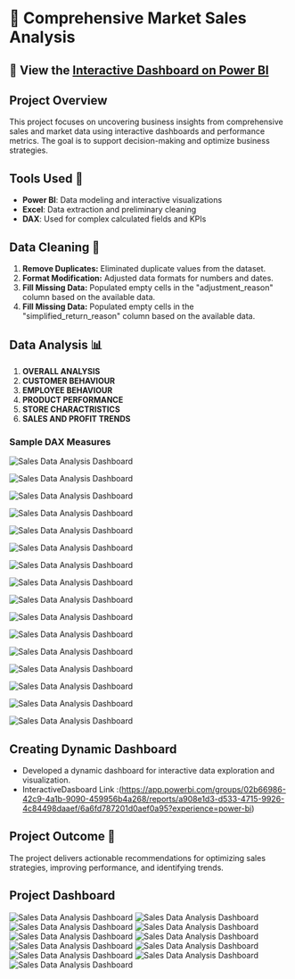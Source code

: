# 🛒 Comprehensive Market Sales Analysis

## 🔗 View the [Interactive Dashboard on Power BI](https://app.powerbi.com/groups/02b66986-42c9-4a1b-9090-459956b4a268/reports/a908e1d3-d533-4715-9926-4c84498daaef/fad817db4e13b6498d67?experience=power-bi)


## Project Overview

This project focuses on uncovering business insights from comprehensive sales and market data using interactive dashboards and performance metrics. The goal is to support decision-making and optimize business strategies.

## Tools Used 🧰
- **Power BI**: Data modeling and interactive visualizations  
- **Excel**: Data extraction and preliminary cleaning  
- **DAX**: Used for complex calculated fields and KPIs



## Data Cleaning 🧽
1. **Remove Duplicates:** Eliminated duplicate values from the dataset.
2. **Format Modification:** Adjusted data formats for numbers and dates.
3. **Fill Missing Data:** Populated empty cells in the "adjustment_reason" column based on the available data.
4. **Fill Missing Data:** Populated empty cells in the "simplified_return_reason" column based on the available data.


## Data Analysis 📊

1. **OVERALL ANALYSIS**  
2. **CUSTOMER BEHAVIOUR** 
3. **EMPLOYEE BEHAVIOUR** 
4. **PRODUCT PERFORMANCE**
5. **STORE CHARACTRISTICS**
6. **SALES AND PROFIT TRENDS**
   
### Sample DAX Measures

![Sales Data Analysis Dashboard](https://github.com/esraamorsy131/Market-Full-Analysis/blob/DAX-MEAUSERS/%25%20BAKED%20QUANTITIES.PNG)

![Sales Data Analysis Dashboard](https://github.com/esraamorsy131/Market-Full-Analysis/blob/DAX-MEAUSERS/%25%20MOM%20SALES%20CHANGE.PNG)

![Sales Data Analysis Dashboard](https://github.com/esraamorsy131/Market-Full-Analysis/blob/DAX-MEAUSERS/AVERAGE%20PROFIT.PNG)

![Sales Data Analysis Dashboard](https://github.com/esraamorsy131/Market-Full-Analysis/blob/DAX-MEAUSERS/COST.PNG)

![Sales Data Analysis Dashboard](https://github.com/esraamorsy131/Market-Full-Analysis/blob/DAX-MEAUSERS/CUSTOMER%20SALES%20REFERENCE.PNG)

![Sales Data Analysis Dashboard](https://github.com/esraamorsy131/Market-Full-Analysis/blob/DAX-MEAUSERS/CUSTOMER%20SALES.PNG)

![Sales Data Analysis Dashboard](https://github.com/esraamorsy131/Market-Full-Analysis/blob/DAX-MEAUSERS/CUSTOMERS%20WHO%20PURCHASES.PNG)

![Sales Data Analysis Dashboard](https://github.com/esraamorsy131/Market-Full-Analysis/blob/DAX-MEAUSERS/EMPLOYEE%20FULL%20NAME.PNG)

![Sales Data Analysis Dashboard](https://github.com/esraamorsy131/Market-Full-Analysis/blob/DAX-MEAUSERS/LAST%20MONTH%20SALE.PNG)

![Sales Data Analysis Dashboard](https://github.com/esraamorsy131/Market-Full-Analysis/blob/DAX-MEAUSERS/MOVING%20AVERAGE%20PROFIT.PNG)

![Sales Data Analysis Dashboard](https://github.com/esraamorsy131/Market-Full-Analysis/blob/DAX-MEAUSERS/SALES%20RANK.PNG)

![Sales Data Analysis Dashboard](https://github.com/esraamorsy131/Market-Full-Analysis/blob/DAX-MEAUSERS/RETAIL%20PRICE.PNG)

![Sales Data Analysis Dashboard](https://github.com/esraamorsy131/Market-Full-Analysis/blob/DAX-MEAUSERS/TOP%205%20PRODUCTS.PNG)

![Sales Data Analysis Dashboard](https://github.com/esraamorsy131/Market-Full-Analysis/blob/DAX-MEAUSERS/TOTAL%20CUSTOMERS.PNG)

![Sales Data Analysis Dashboard](https://github.com/esraamorsy131/Market-Full-Analysis/blob/DAX-MEAUSERS/UNSOLD%20PASTRIES.PNG)

![Sales Data Analysis Dashboard](https://github.com/esraamorsy131/Market-Full-Analysis/blob/DAX-MEAUSERS/UNSOLD%20PASTRIES%20TABLE.PNG)


## Creating Dynamic Dashboard 
   - Developed a dynamic dashboard for interactive data exploration and visualization.
   -  InteractiveDasboard Link :(https://app.powerbi.com/groups/02b66986-42c9-4a1b-9090-459956b4a268/reports/a908e1d3-d533-4715-9926-4c84498daaef/6a6fd787201d0aef0a95?experience=power-bi)






## Project Outcome 🎯

The project delivers actionable recommendations for optimizing sales strategies, improving performance, and identifying trends.


## Project Dashboard

![Sales Data Analysis Dashboard](https://github.com/esraamorsy131/Market-Full-Analysis/blob/main/Home.PNG)
![Sales Data Analysis Dashboard](https://github.com/esraamorsy131/Market-Full-Analysis/blob/main/Overall%20Insights.PNG)
![Sales Data Analysis Dashboard](https://github.com/esraamorsy131/Market-Full-Analysis/blob/main/Customer%20Behaviour.PNG)
![Sales Data Analysis Dashboard](https://github.com/esraamorsy131/Market-Full-Analysis/blob/main/Employee%20Behaviour.PNG)
![Sales Data Analysis Dashboard](https://github.com/esraamorsy131/Market-Full-Analysis/blob/main/Product%20Behaviour.PNG)
![Sales Data Analysis Dashboard](https://github.com/esraamorsy131/Market-Full-Analysis/blob/main/Store%20Charactristics.PNG)
![Sales Data Analysis Dashboard](https://github.com/esraamorsy131/Market-Full-Analysis/blob/main/Sales%20Trends%20by%20Year.PNG)
![Sales Data Analysis Dashboard](https://github.com/esraamorsy131/Market-Full-Analysis/blob/main/Sales%20Trends%20by%20Month.PNG)
![Sales Data Analysis Dashboard](https://github.com/esraamorsy131/Market-Full-Analysis/blob/main/Sales%20Trends%20by%20Quarter.PNG)
![Sales Data Analysis Dashboard](https://github.com/esraamorsy131/Market-Full-Analysis/blob/main/Sales%20Trends%20by%20Day.PNG)
![Sales Data Analysis Dashboard](https://github.com/esraamorsy131/Market-Full-Analysis/blob/main/ToolTip.PNG)


